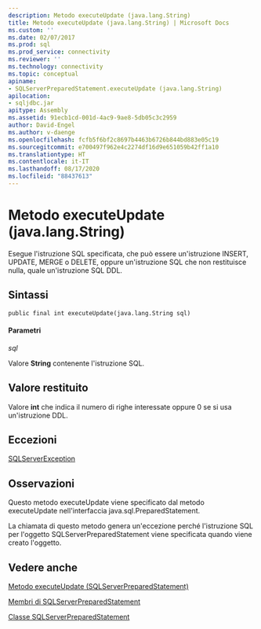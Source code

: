 ```yaml
---
description: Metodo executeUpdate (java.lang.String)
title: Metodo executeUpdate (java.lang.String) | Microsoft Docs
ms.custom: ''
ms.date: 02/07/2017
ms.prod: sql
ms.prod_service: connectivity
ms.reviewer: ''
ms.technology: connectivity
ms.topic: conceptual
apiname:
- SQLServerPreparedStatement.executeUpdate (java.lang.String)
apilocation:
- sqljdbc.jar
apitype: Assembly
ms.assetid: 91ecb1cd-001d-4ac9-9ae8-5db05c3c2959
author: David-Engel
ms.author: v-daenge
ms.openlocfilehash: fcfb5f6bf2c8697b4463b6726b844bd883e05c19
ms.sourcegitcommit: e700497f962e4c2274df16d9e651059b42ff1a10
ms.translationtype: HT
ms.contentlocale: it-IT
ms.lasthandoff: 08/17/2020
ms.locfileid: "88437613"
---
```

# <a name="executeupdate-method-javalangstring"></a>Metodo executeUpdate (java.lang.String)

Esegue l'istruzione SQL specificata, che può essere un'istruzione INSERT, UPDATE, MERGE o DELETE, oppure un'istruzione SQL che non restituisce nulla, quale un'istruzione SQL DDL.

## <a name="syntax"></a>Sintassi

```
public final int executeUpdate(java.lang.String sql)
```

#### <a name="parameters"></a>Parametri
*sql*

Valore **String** contenente l'istruzione SQL.

## <a name="return-value"></a>Valore restituito
Valore **int** che indica il numero di righe interessate oppure 0 se si usa un'istruzione DDL.

## <a name="exceptions"></a>Eccezioni
[SQLServerException](./sqlserverexception-class.md)

## <a name="remarks"></a>Osservazioni
Questo metodo executeUpdate viene specificato dal metodo executeUpdate nell'interfaccia java.sql.PreparedStatement.

La chiamata di questo metodo genera un'eccezione perché l'istruzione SQL per l'oggetto SQLServerPreparedStatement viene specificata quando viene creato l'oggetto.

## <a name="see-also"></a>Vedere anche

[Metodo executeUpdate &#40;SQLServerPreparedStatement&#41;](./executeupdate-method-sqlserverpreparedstatement.md)

[Membri di SQLServerPreparedStatement](./sqlserverpreparedstatement-members.md)

[Classe SQLServerPreparedStatement](./sqlserverpreparedstatement-class.md)
